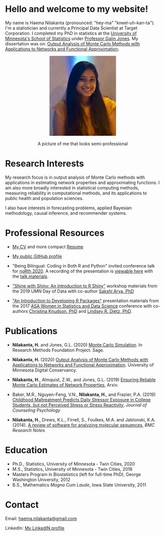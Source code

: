 # Hello and welcome to my website!
My name is Haema Nilakanta (pronounced: "hey-ma" "kneel-uh-kan-ta"). I'm a statistician and currently a Principal Data Scientist at Target Corporation. I completed my PhD in statistics at the [University of Minnesota's School of Statistics](http://www.stat.umn.edu) under [Professor Galin Jones](http://users.stat.umn.edu/~galin/). My dissertation was on: [Output Analysis of Monte Carlo Methods with Applications to Networks and Functional Approximation](https://conservancy.umn.edu/handle/11299/215058).

<p align="center">
  <img src="headshot1.jpg"></p>
  
<p align="center">A picture of me that looks semi-professional</p>


<!-- <div id="container">
    <headshot1.jpg>
    A picture of me that looks semi-professional
</div> -->
<!-- ->![pictureforwebsite](headshot1.jpg)
A picture of me that looks semi-professional<- -->

# Research Interests
My research focus is in output analysis of Monte Carlo methods with applications in estimating network properties and approximating functions. I am also more broadly interested in statistical computing methods, measuring reliability in computational methods, and its applications to public health and population sciences. 

I also have interests in forecasting problems, applied Bayesian methodology, causal inference, and recommender systems. 

# Professional Resources
* [My CV](HaemaNilakanta_CVforWeb.pdf) and more compact [Resume](HaemaNilakanta_ResumeforWeb.pdf)

* [My public GitHub profile](https://github.com/HaemaNilakanta)

* "Being Bilingual: Coding in Both R and Python" invited conference talk for [noRth 2020](https://rnorthconference.github.io/#contact). A recording of the presentation is [viewable here](https://www.youtube.com/watch?v=KQ7poEIRRTY&list=PL7aOYMht_9VVUFWU5c7HSI3cEg8jG4o_g&index=4&t=0s) with the [talk materials](https://github.com/HaemaNilakanta/north2020_reticulate). 

* ["Shine with Shiny: An Introduction to R Shiny"](https://drive.google.com/drive/folders/15Vql9_ir3Mmr8DybA105y5Yw1vCqGohF?usp=sharing) workshop materials from the 2019 UMN Day of Data with co-author [Sakshi Arya, PhD](https://sites.google.com/a/umn.edu/sakshi-arya/home)

* ["An Introduction to Developing R Packages"](http://cknudson.com/presentations) presentation materials from the 2017 [ASA Women in Statistics and Data Science](https://www.amstat.org/ASA/Meetings/Women-in-Statistics-and-Data-Science.aspx) conference with co-authors [Christina Knudson, PhD](https://cknudson.com) and [Lindsey R. Dietz, PhD](https://www.linkedin.com/in/lindseydietz).

# Publications 
* **Nilakanta, H.** and Jones, G.L. (2020) [Monte Carlo Simulation](https://methods.sagepub.com/foundations/monte-carlo-simulation). In Research Methods Foundation Project. Sage.

* **Nilakanta, H.** (2020) [Output Analysis of Monte Carlo Methods with Applications to Networks and Functional Approximation](https://conservancy.umn.edu/handle/11299/215058). University of Minnesota Digital Conservancy.

* **Nilakanta, H.**, Almquist, Z.W., and Jones, G.L. (2019) [Ensuring Reliable Monte Carlo Estimates of Network Properties](https://arxiv.org/abs/1911.08682), Arxiv.

* Baker, M.R., Nguyen-Feng, V.N., **Nilakanta, H.**, and Frazier, P.A. (2019) [Childhood Maltreatment Predicts Daily Stressor Exposure in College Students, but not Perceived Stress or Stress Reactivity](https://www.ncbi.nlm.nih.gov/pubmed/31144850), *Journal of Counseling Psychology*

* **Nilakanta, H.**, Drews, K.L., Firrell, S., Foulkes, M.A. and Jablonski, K.A. (2014). [A review of software for analyzing molecular sequences](http://www.biomedcentral.com/content/pdf/1756-0500-7-830.pdf), *BMC Research Notes*

# Education
* Ph.D., Statistics, University of Minnesota - Twin Cities, 2020
* M.S., Statistics, University of Minnesota - Twin Cities, 2018
* Masters Program in Biostatistics (left for full-time PhD), George Washington University, 2012
* B.S., Mathematics *Magna Cum Laude*, Iowa State University, 2011


# Contact
Email: haema.nilakanta@gmail.com

LinkedIn: [My LinkedIN profile](https://www.linkedin.com/in/haema-nilakanta)
